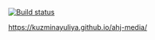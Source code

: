 [![Build status](https://ci.appveyor.com/api/projects/status/fmymf9n17ryl6sxj?svg=true)](https://ci.appveyor.com/project/KuzminaYuliya/ahj-media)

https://kuzminayuliya.github.io/ahj-media/
